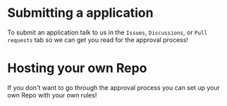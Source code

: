 # Submitting a application
To submit an application talk to us in the `Issues`, `Discussions`, or `Pull requests` tab so we can get you read for the approval process!

# Hosting your own Repo
If you don't want to go through the approval process you can set up your own Repo with your own rules!
